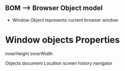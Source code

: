 ## BOM --> Browser Object model

- Window Object represents current browser window

# Window objects Properties

innerHeight
innerWidth

Objects
document
Location
screen
history
navigator
